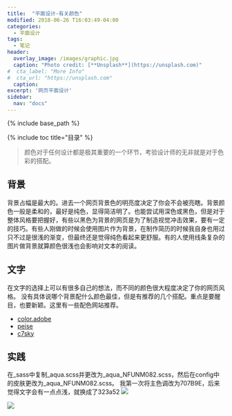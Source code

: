 ```yaml
---
title:  "平面设计-有关颜色"
modified: 2018-06-26 T16:03:49-04:00
categories: 
  - 平面设计
tags:
  - 笔记 
header:
  overlay_image: /images/graphic.jpg 
  caption: "Photo credit: [**Unsplash**](https://unsplash.com)"
#  cta_label: "More Info" 
#  cta_url: "https://unsplash.com"
  caption:
excerpt: '网页平面设计'
sidebar:
  nav: "docs"
---
```

 
{% include base_path %}
 
{% include toc title="目录" %}

 
  
>颜色对于任何设计都是极其重要的一个环节，考验设计师的无非就是对于色彩的搭配。

## 背景
背景占幅是最大的。进去一个网页背景色的明亮度决定了你会不会被亮瞎。背景颜色一般是柔和的，最好是纯色，显得简洁明了。也能尝试用深色或黑色，但是对于整体风格要把握好，有些以黑色为背景的网页是为了制造视觉冲击效果，要有一定的技巧。有些人刚做的时候会使用图片作为背景，在制作简历的时候我自身也用过只不过是很浅的渐变，但最终还是觉得纯色看起来更舒服。有的人使用线条复杂的图片做背景就算颜色很浅也会影响对文本的阅读。

## 文字
在文字的选择上可以有很多自己的想法，而不同的颜色很大程度决定了你的网页风格。
没有具体说哪个背景配什么颜色最佳，但是有推荐的几个搭配。重点是要醒目，也要新颖。这里有一些配色网站推荐。

- [color.adobe](https://color.adobe.com/zh/create/color-wheel/?base=2&rule=Analogous&selected=1&name=%E6%88%91%E7%9A%84%20Color%20%E4%B8%BB%E9%A1%8C&mode=rgb&rgbvalues=0.7512569949309842,0.32050592578837844,0.8235294117647058,0.5173269785126386,0.91,0.47759509379784526,1,0,0,0.04549999999999994,0.91,0.59928713185879,1,0.4000687604388077,0.050000000000000044&swatchOrder=0,1,2,3,4)
- [peise](http://www.peise.net/tools/web/)
- [c7sky](http://tool.c7sky.com/webcolor/)

## 实践
在_sass中复制_aqua.scss并更改为_aqua_NFUNM082.scss，然后在config中的皮肤更改为_aqua_NFUNM082.scss。
我第一次将主色调改为707B9E，后来觉得文字会有一点点浅，就换成了323a52
![](https://upload-images.jianshu.io/upload_images/9437529-f87380a002b8bd5f.png?imageMogr2/auto-orient/strip%7CimageView2/2/w/1240)

![](https://upload-images.jianshu.io/upload_images/9437529-cb558840c4ec1835.png?imageMogr2/auto-orient/strip%7CimageView2/2/w/1240)
